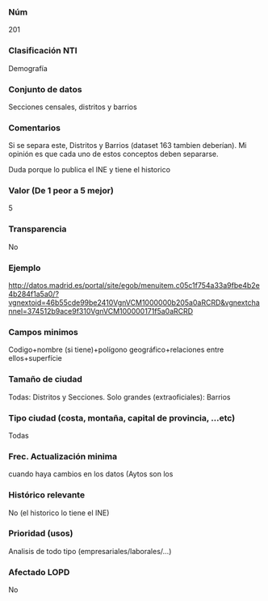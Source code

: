 ### Núm
201
### Clasificación NTI
Demografía
### Conjunto de datos
Secciones censales, distritos y barrios
### Comentarios
Si se separa este, Distritos y Barrios (dataset 163 tambien deberían). Mi opinión es que cada uno de estos conceptos deben separarse.

Duda porque lo publica el INE y tiene el historico
### Valor (De 1 peor a 5 mejor)
5
### Transparencia
No
### Ejemplo
http://datos.madrid.es/portal/site/egob/menuitem.c05c1f754a33a9fbe4b2e4b284f1a5a0/?vgnextoid=46b55cde99be2410VgnVCM1000000b205a0aRCRD&vgnextchannel=374512b9ace9f310VgnVCM100000171f5a0aRCRD
### Campos minimos
Codigo+nombre (si tiene)+polígono geográfico+relaciones entre ellos+superfície
### Tamaño de ciudad
Todas: Distritos y Secciones. Solo grandes (extraoficiales): Barrios
### Tipo ciudad (costa, montaña, capital de provincia, …etc)
Todas
### Frec. Actualización minima
cuando haya cambios en los datos (Aytos son los
### Histórico relevante
No (el historico lo tiene el INE)
### Prioridad (usos)
Analisis de todo tipo (empresariales/laborales/…)
### Afectado LOPD
No

